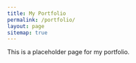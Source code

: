```yaml
---
title: My Portfolio
permalink: /portfolio/
layout: page
sitemap: true 
---
```


This is a placeholder page for my portfolio.

